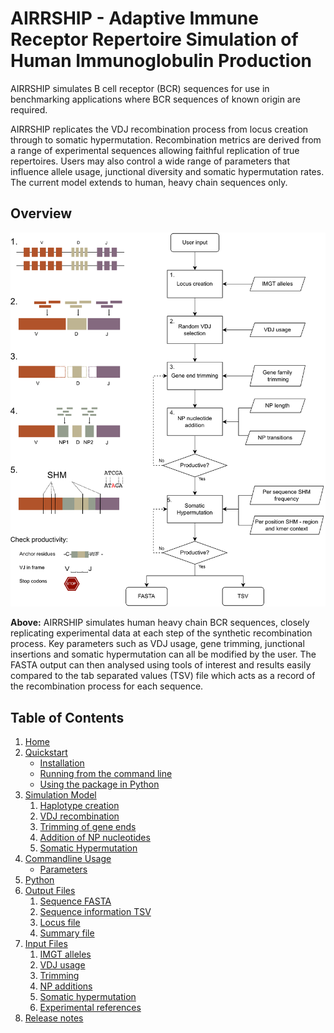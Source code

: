 # AIRRSHIP - Adaptive Immune Receptor Repertoire Simulation of Human Immunoglobulin Production

AIRRSHIP simulates B cell receptor (BCR) sequences for use in benchmarking applications where BCR sequences of known origin are required. 

AIRRSHIP replicates the VDJ recombination process from locus creation through to somatic hypermutation. Recombination metrics are derived from a range of experimental sequences allowing faithful replication of true repertoires. Users may also control a wide range of parameters that influence allele usage, junctional diversity and somatic hypermutation rates. The current model extends to human, heavy chain sequences only. 


## Overview

![Algorithm](img/overview_fig.png)

**Above:** AIRRSHIP simulates human heavy chain BCR sequences, closely replicating experimental data at each step of the synthetic recombination process. Key parameters such as VDJ usage, gene trimming, junctional insertions and somatic hypermutation can all be modified by the user. The FASTA output can then analysed using tools of interest and results easily compared to the tab separated values (TSV) file which acts as a record of the recombination process for each sequence.

## Table of Contents

1. [Home](index.md)
2. [Quickstart](quickstart.md)
    * [Installation](quickstart.md#installation)
    * [Running from the command line](quickstart.md#commandline)
    * [Using the package in Python](quickstart.md#python)
3. [Simulation Model](model.md)
    1.  [Haplotype creation](model.md#haplotype)
    2.  [VDJ recombination](model.md#vdj)
    3.  [Trimming of gene ends](model.md#trim)
    4.  [Addition of NP nucleotides](model.md#np)
    5.  [Somatic Hypermutation](model.md#shm)
4. [Commandline Usage](parameters.md)
    * [Parameters](parameters.md#parameters)
5. [Python](python_use.md)
6. [Output Files](output.md)
    1. [Sequence FASTA](output.md#fasta)
    2. [Sequence information TSV](output.md#tsv)
    3. [ Locus file](output.md#locus)
    4. [ Summary file](output.md#summary)
7. [Input Files](data.md)
    1. [IMGT alleles](data.md#imgt-alleles)
    2. [VDJ usage](data.md#vdj-usage)
    3. [Trimming](data.md#trimming)
    4. [NP additions](data.md#np-additions)
    5. [Somatic hypermutation](data.md#somatic-hypermutation)
    6. [Experimental references](data.md#experimental-data-used)
8. [Release notes](release.md)
